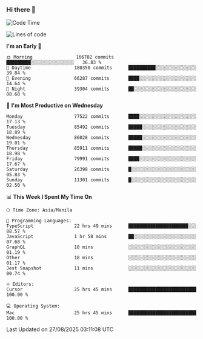 ### Hi there 👋

<!--START_SECTION:waka-->
![Code Time](http://img.shields.io/badge/Code%20Time-6%2C224%20hrs%2013%20mins-blue)

![Lines of code](https://img.shields.io/badge/From%20Hello%20World%20I%27ve%20Written-147.1%20million%20lines%20of%20code-blue)

**I'm an Early 🐤** 

```text
🌞 Morning                166702 commits      █████████░░░░░░░░░░░░░░░░   36.83 % 
🌆 Daytime                180350 commits      ██████████░░░░░░░░░░░░░░░   39.84 % 
🌃 Evening                66287 commits       ████░░░░░░░░░░░░░░░░░░░░░   14.64 % 
🌙 Night                  39304 commits       ██░░░░░░░░░░░░░░░░░░░░░░░   08.68 % 
```
📅 **I'm Most Productive on Wednesday** 

```text
Monday                   77522 commits       ████░░░░░░░░░░░░░░░░░░░░░   17.13 % 
Tuesday                  85492 commits       █████░░░░░░░░░░░░░░░░░░░░   18.89 % 
Wednesday                86028 commits       █████░░░░░░░░░░░░░░░░░░░░   19.01 % 
Thursday                 85911 commits       █████░░░░░░░░░░░░░░░░░░░░   18.98 % 
Friday                   79991 commits       ████░░░░░░░░░░░░░░░░░░░░░   17.67 % 
Saturday                 26398 commits       █░░░░░░░░░░░░░░░░░░░░░░░░   05.83 % 
Sunday                   11301 commits       █░░░░░░░░░░░░░░░░░░░░░░░░   02.50 % 
```


📊 **This Week I Spent My Time On** 

```text
🕑︎ Time Zone: Asia/Manila

💬 Programming Languages: 
TypeScript               22 hrs 49 mins      ██████████████████████░░░   88.57 % 
JavaScript               1 hr 58 mins        ██░░░░░░░░░░░░░░░░░░░░░░░   07.68 % 
GraphQL                  18 mins             ░░░░░░░░░░░░░░░░░░░░░░░░░   01.19 % 
Other                    18 mins             ░░░░░░░░░░░░░░░░░░░░░░░░░   01.17 % 
Jest Snapshot            11 mins             ░░░░░░░░░░░░░░░░░░░░░░░░░   00.74 % 

🔥 Editors: 
Cursor                   25 hrs 45 mins      █████████████████████████   100.00 % 

💻 Operating System: 
Mac                      25 hrs 45 mins      █████████████████████████   100.00 % 
```


 Last Updated on 27/08/2025 03:11:08 UTC
<!--END_SECTION:waka-->


<!--
**rad182/rad182** is a ✨ _special_ ✨ repository because its `README.md` (this file) appears on your GitHub profile.

Here are some ideas to get you started:

- 🔭 I’m currently working on ...
- 🌱 I’m currently learning ...
- 👯 I’m looking to collaborate on ...
- 🤔 I’m looking for help with ...
- 💬 Ask me about ...
- 📫 How to reach me: ...
- 😄 Pronouns: ...
- ⚡ Fun fact: ...
-->
